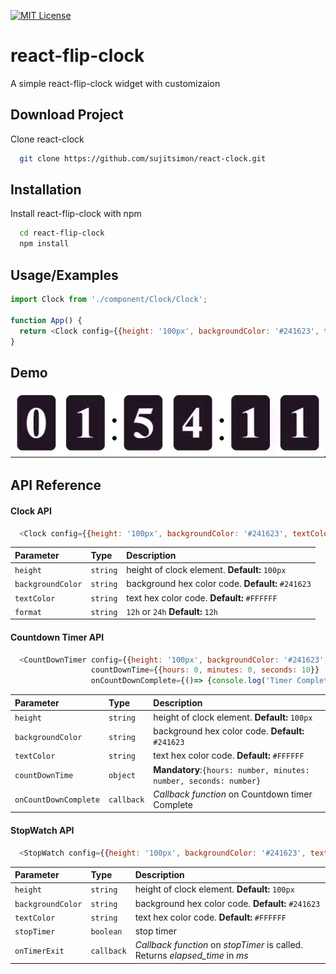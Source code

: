 
[![MIT License](https://img.shields.io/badge/License-MIT-green.svg)](https://choosealicense.com/licenses/mit/)


# react-flip-clock

A simple react-flip-clock widget with customizaion



## Download Project

Clone react-clock

```bash
  git clone https://github.com/sujitsimon/react-clock.git
```
## Installation

Install react-flip-clock with npm

```bash
  cd react-flip-clock
  npm install
```
    
## Usage/Examples

```javascript
import Clock from './component/Clock/Clock';

function App() {
  return <Clock config={{height: '100px', backgroundColor: '#241623', textColor: '#fff'}}/>
}
```
## Demo

![](https://github.com/sujitsimon/react-clock/blob/main/screenshots/react-clock.gif)

## API Reference

#### Clock API

```javascript
  <Clock config={{height: '100px', backgroundColor: '#241623', textColor: '#fff'}}/>
```

| Parameter | Type     | Description                |
| :-------- | :------- | :------------------------- |
| `height` | `string` |  height of clock element. **Default:** `100px`|
| `backgroundColor` | `string` |  background hex color code. **Default:** `#241623`|
| `textColor` | `string` |  text hex color code. **Default:** `#FFFFFF`|
| `format` | `string` |  `12h` or `24h` **Default:** `12h`|

#### Countdown Timer API

```javascript
  <CountDownTimer config={{height: '100px', backgroundColor: '#241623', textColor: '#fff'}}
                  countDownTime={{hours: 0, minutes: 0, seconds: 10}}
                  onCountDownComplete={()=> {console.log('Timer Complete')}}/>
```

| Parameter | Type     | Description                |
| :-------- | :------- | :------------------------- |
| `height` | `string` |  height of clock element. **Default:** `100px`|
| `backgroundColor` | `string` |  background hex color code. **Default:** `#241623`|
| `textColor` | `string` |  text hex color code. **Default:** `#FFFFFF`|
| `countDownTime` | `object` |  **Mandatory**:`{hours: number, minutes: number, seconds: number}`|
| `onCountDownComplete` | `callback` |  *Callback function* on Countdown timer Complete|


#### StopWatch API

```javascript
  <StopWatch config={{height: '100px', backgroundColor: '#241623', textColor: '#fff'}} onTimerExit={(s)=> {console.log('Timer Exit', s)}}/>
```

| Parameter | Type     | Description                |
| :-------- | :------- | :------------------------- |
| `height` | `string` |  height of clock element. **Default:** `100px`|
| `backgroundColor` | `string` |  background hex color code. **Default:** `#241623`|
| `textColor` | `string` |  text hex color code. **Default:** `#FFFFFF`|
| `stopTimer` | `boolean` |  stop timer|
| `onTimerExit` | `callback` |  *Callback function* on *stopTimer* is called. Returns *elapsed_time* in *ms*|
